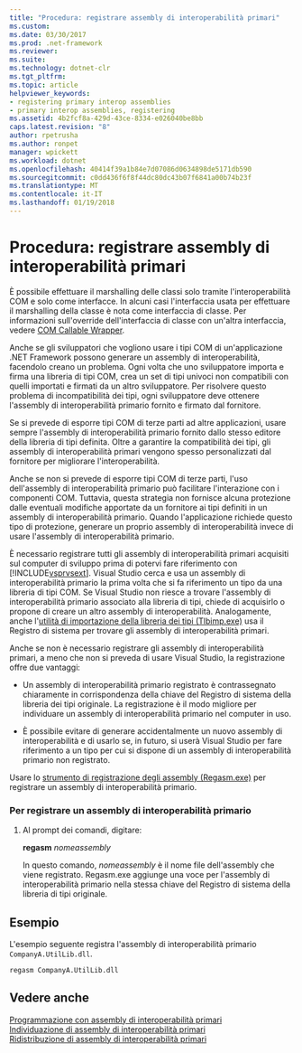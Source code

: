 ```yaml
---
title: "Procedura: registrare assembly di interoperabilità primari"
ms.custom: 
ms.date: 03/30/2017
ms.prod: .net-framework
ms.reviewer: 
ms.suite: 
ms.technology: dotnet-clr
ms.tgt_pltfrm: 
ms.topic: article
helpviewer_keywords:
- registering primary interop assemblies
- primary interop assemblies, registering
ms.assetid: 4b2fcf8a-429d-43ce-8334-e026040be8bb
caps.latest.revision: "8"
author: rpetrusha
ms.author: ronpet
manager: wpickett
ms.workload: dotnet
ms.openlocfilehash: 40414f39a1b84e7d07086d0634898de5171db590
ms.sourcegitcommit: c0dd436f6f8f44dc80dc43b07f6841a00b74b23f
ms.translationtype: MT
ms.contentlocale: it-IT
ms.lasthandoff: 01/19/2018
---
```

# <a name="how-to-register-primary-interop-assemblies"></a>Procedura: registrare assembly di interoperabilità primari
È possibile effettuare il marshalling delle classi solo tramite l'interoperabilità COM e solo come interfacce. In alcuni casi l'interfaccia usata per effettuare il marshalling della classe è nota come interfaccia di classe. Per informazioni sull'override dell'interfaccia di classe con un'altra interfaccia, vedere [COM Callable Wrapper](../../../docs/framework/interop/com-callable-wrapper.md).  
  
 Anche se gli sviluppatori che vogliono usare i tipi COM di un'applicazione .NET Framework possono generare un assembly di interoperabilità, facendolo creano un problema. Ogni volta che uno sviluppatore importa e firma una libreria di tipi COM, crea un set di tipi univoci non compatibili con quelli importati e firmati da un altro sviluppatore. Per risolvere questo problema di incompatibilità dei tipi, ogni sviluppatore deve ottenere l'assembly di interoperabilità primario fornito e firmato dal fornitore.  
  
 Se si prevede di esporre tipi COM di terze parti ad altre applicazioni, usare sempre l'assembly di interoperabilità primario fornito dallo stesso editore della libreria di tipi definita. Oltre a garantire la compatibilità dei tipi, gli assembly di interoperabilità primari vengono spesso personalizzati dal fornitore per migliorare l'interoperabilità.  
  
 Anche se non si prevede di esporre tipi COM di terze parti, l'uso dell'assembly di interoperabilità primario può facilitare l'interazione con i componenti COM. Tuttavia, questa strategia non fornisce alcuna protezione dalle eventuali modifiche apportate da un fornitore ai tipi definiti in un assembly di interoperabilità primario. Quando l'applicazione richiede questo tipo di protezione, generare un proprio assembly di interoperabilità invece di usare l'assembly di interoperabilità primario.  
  
 È necessario registrare tutti gli assembly di interoperabilità primari acquisiti sul computer di sviluppo prima di potervi fare riferimento con [!INCLUDE[vsprvsext](../../../includes/vsprvsext-md.md)]. Visual Studio cerca e usa un assembly di interoperabilità primario la prima volta che si fa riferimento un tipo da una libreria di tipi COM. Se Visual Studio non riesce a trovare l'assembly di interoperabilità primario associato alla libreria di tipi, chiede di acquisirlo o propone di creare un altro assembly di interoperabilità. Analogamente, anche l'[utilità di importazione della libreria dei tipi (Tlbimp.exe)](../../../docs/framework/tools/tlbimp-exe-type-library-importer.md) usa il Registro di sistema per trovare gli assembly di interoperabilità primari.  
  
 Anche se non è necessario registrare gli assembly di interoperabilità primari, a meno che non si preveda di usare Visual Studio, la registrazione offre due vantaggi:  
  
-   Un assembly di interoperabilità primario registrato è contrassegnato chiaramente in corrispondenza della chiave del Registro di sistema della libreria dei tipi originale. La registrazione è il modo migliore per individuare un assembly di interoperabilità primario nel computer in uso.  
  
-   È possibile evitare di generare accidentalmente un nuovo assembly di interoperabilità e di usarlo se, in futuro, si userà Visual Studio per fare riferimento a un tipo per cui si dispone di un assembly di interoperabilità primario non registrato.  
  
 Usare lo [strumento di registrazione degli assembly (Regasm.exe)](../../../docs/framework/tools/regasm-exe-assembly-registration-tool.md) per registrare un assembly di interoperabilità primario.  
  
### <a name="to-register-a-primary-interop-assembly"></a>Per registrare un assembly di interoperabilità primario  
  
1.  Al prompt dei comandi, digitare:  
  
     **regasm** *nomeassembly*  
  
     In questo comando, *nomeassembly* è il nome file dell'assembly che viene registrato. Regasm.exe aggiunge una voce per l'assembly di interoperabilità primario nella stessa chiave del Registro di sistema della libreria di tipi originale.  
  
## <a name="example"></a>Esempio  
 L'esempio seguente registra l'assembly di interoperabilità primario `CompanyA.UtilLib.dll`.  
  
```  
regasm CompanyA.UtilLib.dll  
```  
  
## <a name="see-also"></a>Vedere anche  
 [Programmazione con assembly di interoperabilità primari](http://msdn.microsoft.com/library/306fa1d6-0703-4004-9e93-d0a57f1be81e)  
 [Individuazione di assembly di interoperabilità primari](http://msdn.microsoft.com/library/d6768e4b-cd80-414d-a4f8-05d979eb393b)  
 [Ridistribuzione di assembly di interoperabilità primari](http://msdn.microsoft.com/library/e76384f0-d631-474c-bdbd-13884cba0265)
